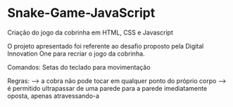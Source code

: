 # Snake-Game-JavaScript
Criação do jogo da cobrinha em HTML, CSS e Javascript

O projeto apresentado foi referente ao desafio proposto pela Digital Innovation One para recriar o jogo da cobrinha.

Comandos:
    Setas do teclado para movimentação

Regras:
    --> a cobra não pode tocar em qualquer ponto do próprio corpo
    --> é permitido ultrapassar de uma parede para a parede imediatamente oposta, apenas atravessando-a

